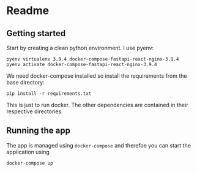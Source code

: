 # Readme

## Getting started

Start by creating a clean python environment. I use pyenv:

    pyenv virtualenv 3.9.4 docker-compose-fastapi-react-nginx-3.9.4
    pyenv activate docker-compose-fastapi-react-nginx-3.9.4

We need docker-compose installed so install the requirements from the base directory:

    pip install -r requirements.txt

This is just to run docker. The other dependencies are contained in their respective directories.

## Running the app

The app is managed using `docker-compose` and therefoe you can start the application using 

    docker-compose up

